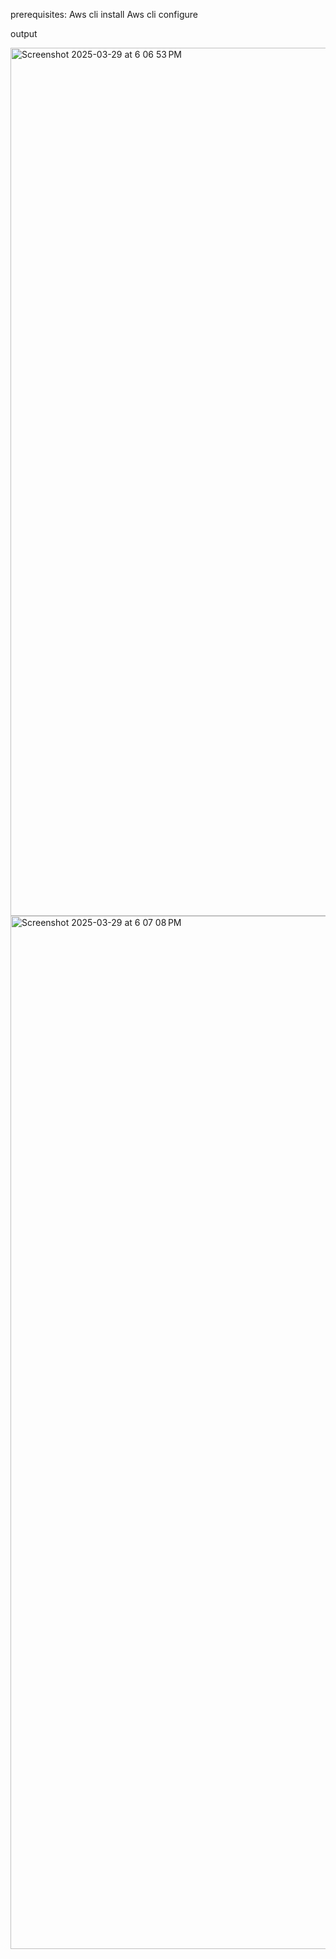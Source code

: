 prerequisites:
Aws cli install
Aws cli configure

output

<img width="1389" alt="Screenshot 2025-03-29 at 6 06 53 PM" src="https://github.com/user-attachments/assets/27016d59-3f56-4e09-a11b-ee098901bcf7" />

<img width="1653" alt="Screenshot 2025-03-29 at 6 07 08 PM" src="https://github.com/user-attachments/assets/ddaca9b2-61ce-45d2-ba57-7e9990966ffb" />
